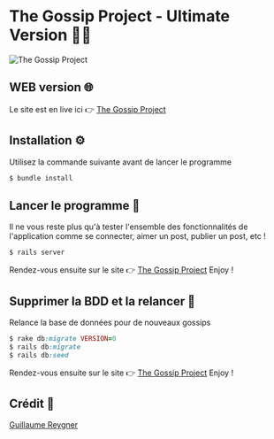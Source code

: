 # The Gossip Project - Ultimate Version 📸🤯

![The Gossip Project](https://i.imgur.com/5hOOuAk.gif)

## WEB version 🌐

Le site est en live ici 👉 [The Gossip Project](https://the-gossip-project-finale.herokuapp.com/)

## Installation ⚙️

Utilisez la commande suivante avant de lancer le programme

```ruby
$ bundle install
```

## Lancer le programme 🚦

Il ne vous reste plus qu'à tester l'ensemble des fonctionnalités de l'application comme se connecter, aimer un post, publier un post, etc ! 

```ruby
$ rails server 
```

Rendez-vous ensuite sur le site 👉 [The Gossip Project](http://localhost:3000/)
Enjoy !

## Supprimer la BDD et la relancer 🚦

Relance la base de données pour de nouveaux gossips

```ruby
$ rake db:migrate VERSION=0 
$ rails db:migrate
$ rails db:seed
```

Rendez-vous ensuite sur le site 👉 [The Gossip Project](http://localhost:3000/)
Enjoy !

## Crédit 🔗
[Guillaume Reygner](https://github.com/guillaume-rygn)

